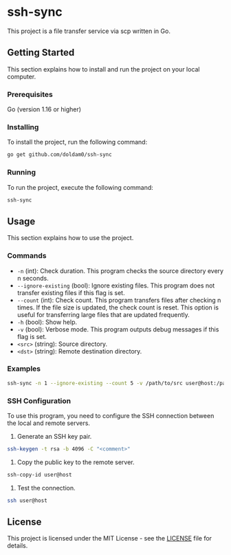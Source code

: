 # ssh-sync

This project is a file transfer service via scp written in Go.

## Getting Started

This section explains how to install and run the project on your local computer.

### Prerequisites

Go (version 1.16 or higher)

### Installing

To install the project, run the following command:

```bash
go get github.com/doldam0/ssh-sync
```

### Running

To run the project, execute the following command:

```bash
ssh-sync
```

## Usage

This section explains how to use the project.

### Commands

- `-n` (int): Check duration. This program checks the source directory every n seconds.
- `--ignore-existing` (bool): Ignore existing files. This program does not transfer existing files if this flag is set.
- `--count` (int): Check count. This program transfers files after checking n times. If the file size is updated, the check count is reset. This option is useful for transferring large files that are updated frequently.
- `-h` (bool): Show help.
- `-v` (bool): Verbose mode. This program outputs debug messages if this flag is set.
- `<src>` (string): Source directory.
- `<dst>` (string): Remote destination directory.

### Examples

```bash
ssh-sync -n 1 --ignore-existing --count 5 -v /path/to/src user@host:/path/to/dst
```

### SSH Configuration

To use this program, you need to configure the SSH connection between the local and remote servers.

1. Generate an SSH key pair.

```bash
ssh-keygen -t rsa -b 4096 -C "<comment>"
```

1. Copy the public key to the remote server.

```bash
ssh-copy-id user@host
```

1. Test the connection.

```bash
ssh user@host
```

## License

This project is licensed under the MIT License - see the [LICENSE](LICENSE) file for details.
